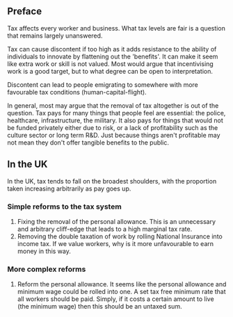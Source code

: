 ## Preface
Tax affects every worker and business. What tax levels are fair is a question that remains largely unanswered.

Tax can cause discontent if too high as it adds resistance to the ability of individuals to innovate by flattening out the 'benefits'. It can make it seem like extra work or skill is not valued. Most would argue that incentivising work is a good target, but to what degree can be open to interpretation.

Discontent can lead to people emigrating to somewhere with more favourable tax conditions (human-capital-flight).

In general, most may argue that the removal of tax altogether is out of the question. Tax pays for many things that people feel are essential: the police, healthcare, infrastructure, the military. It also pays for things that would not be funded privately either due to risk, or a lack of profitability such as the culture sector or long term R&D. Just because things aren't profitable may not mean they don't offer tangible benefits to the public.
## In the UK
In the UK, tax tends to fall on the broadest shoulders, with the proportion taken increasing arbitrarily as pay goes up. 
### Simple reforms to the tax system
1. Fixing the removal of the personal allowance. This is an unnecessary and arbitrary cliff-edge that leads to a high marginal tax rate.
2. Removing the double taxation of work by rolling National Insurance into income tax. If we value workers, why is it more unfavourable to earn money in this way.
### More complex reforms
1. Reform the personal allowance. It seems like the personal allowance and minimum wage could be rolled into one. A set tax free minimum rate that all workers should be paid. Simply, if it costs a certain amount to live (the minimum wage) then this should be an untaxed sum.